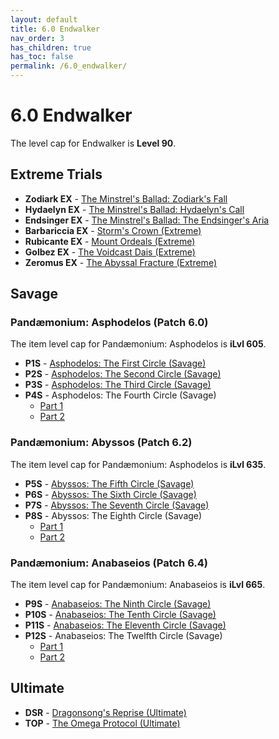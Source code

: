 ```yaml
---
layout: default
title: 6.0 Endwalker
nav_order: 3
has_children: true
has_toc: false
permalink: /6.0_endwalker/
---
```


# 6.0 Endwalker

The level cap for Endwalker is **Level 90**.

## Extreme Trials

- **Zodiark EX** - [The Minstrel's Ballad: Zodiark's Fall](extreme_trials/zodiark.en.md)
- **Hydaelyn EX** - [The Minstrel's Ballad: Hydaelyn's Call](extreme_trials/hydaelyn.en.md)
- **Endsinger EX** - [The Minstrel's Ballad: The Endsinger's Aria](extreme_trials/endsinger.en.md)
- **Barbariccia EX** - [Storm's Crown (Extreme)](extreme_trials/barbariccia.en.md)
- **Rubicante EX** - [Mount Ordeals (Extreme)](extreme_trials/rubicante.en.md)
- **Golbez EX** - [The Voidcast Dais (Extreme)](extreme_trials/golbez.en.md)
- **Zeromus EX** - [The Abyssal Fracture (Extreme)](extreme_trials/zeromus.en.md)

## Savage

### Pandæmonium: Asphodelos (Patch 6.0)

The item level cap for Pandæmonium: Asphodelos is **iLvl 605**.

- **P1S** - [Asphodelos: The First Circle (Savage)](savage_raids/p1s.en.md)
- **P2S** - [Asphodelos: The Second Circle (Savage)](savage_raids/p2s.en.md)
- **P3S** - [Asphodelos: The Third Circle (Savage)](savage_raids/p3s.en.md)
- **P4S** - Asphodelos: The Fourth Circle (Savage)
	- [Part 1](savage_raids/p4s_1.en.md)
	- [Part 2](savage_raids/p4s_2.en.md)

### Pandæmonium: Abyssos (Patch 6.2)

The item level cap for Pandæmonium: Asphodelos is **iLvl 635**.

- **P5S** - [Abyssos: The Fifth Circle (Savage)](savage_raids/p5s.en.md)
- **P6S** - [Abyssos: The Sixth Circle (Savage)](savage_raids/p6s.en.md)
- **P7S** - [Abyssos: The Seventh Circle (Savage)](savage_raids/p7s.en.md)
- **P8S** - Abyssos: The Eighth Circle (Savage)
	- [Part 1](savage_raids/p8s_1.en.md)
	- [Part 2](savage_raids/p8s_2.en.md)

### Pandæmonium: Anabaseios (Patch 6.4)

The item level cap for Pandæmonium: Anabaseios is **iLvl 665**.

- **P9S** - [Anabaseios: The Ninth Circle (Savage)](savage_raids/p9s.en.md)
- **P10S** - [Anabaseios: The Tenth Circle (Savage)](savage_raids/p10s.en.md)
- **P11S** - [Anabaseios: The Eleventh Circle (Savage)](savage_raids/p11s.en.md)
- **P12S** - Anabaseios: The Twelfth Circle (Savage)
	- [Part 1](savage_raids/p12s_1.en.md)
	- [Part 2](savage_raids/p12s_2.en.md)

## Ultimate

- **DSR** - [Dragonsong's Reprise (Ultimate)]({{site.baseurl}}/ultimates/dsr)
- **TOP** - [The Omega Protocol (Ultimate)]({{site.baseurl}}/ultimates/top)